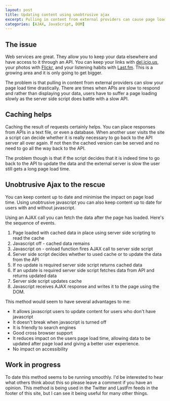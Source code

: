 ```yaml
--- 
layout: post
title: Updating content using unobtrusive ajax
excerpt: Pulling in content from external providers can cause page load times to increase dramatically. Using unobtrusive ajax and caching you can keep content up to date for everyone (including those with javascript turned off) whilst minimising the impact on page load times.
categories: [AJAX, JavaScript, DOM]
---
```

## The issue

Web services are great. They allow you to keep your data elsewhere and have access to it through an API. You can keep your links with [del.icio.us][1], your photos with [Flickr][2], and your listening habits with [Last.fm][3]. This is a growing area and it is only going to get bigger.

The problem is that pulling in content from external providers can slow your page load time drastically. There are times when APIs are slow to respond and rather than displaying your data, users have to suffer a page loading slowly as the server side script does battle with a slow API.

## Caching helps

Caching the result of requests certainly helps. You can place responses from APIs in a text file, or even a database. When another user visits the site a script can decide whether it is really necessary to go back to the API server all over again. If not then the cached version can be served and no need to go all the way back to the API.

The problem though is that if the script decides that it is indeed time to go back to the API to update the data and the external server is slow the user still gets a long page load time.

## Unobtrusive Ajax to the rescue

You can keep content up to date and minimise the impact on page load time. Using unobtrusive javascript you can also keep content up to date for users with and without javascript. 

Using an AJAX call you can fetch the data after the page has loaded. Here's the sequence of events. 

1.  Page loaded with cached data in place using server side scripting to read the cache
2.  Javascript off - cached data remains
3.  Javascript on - onload function fires AJAX call to server side script
4.  Server side script decides whether to used cache or to update the data from the API
5.  If no update is required server side script returns cached data
6.  If an update is required server side script fetches data from API and returns updated data
7.  Server side script updates cache
8.  Javascript receives AJAX response and writes it to the page using the DOM.

This method would seem to have several advantages to me:

*   It allows javascript users to update content for users who don't have javascript
*   It doesn't break when javascript is turned off
*   It is friendly to search engines
*   Good cross browser support
*   It reduces impact on the users page load time, allowing data to be updated after page load and giving a better user experience.
*   No impact on accessibility

## Work in progress

To date this method seems to be running smoothly. I'd be interested to hear what others think about this so please leave a comment if you have an opinion. This method is being used in the Twitter and LastFm feeds in the footer of this site, but I can see it being useful for many other things.

 [1]: http://del.icio.us/
 [2]: http://www.flickr.com/
 [3]: http://www.last.fm/

